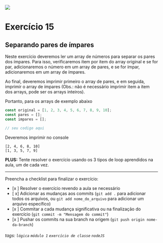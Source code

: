 ![](https://i.imgur.com/xG74tOh.png)

# Exercício 15

## Separando pares de ímpares

Neste exercício deveremos ler um array de números para separar os pares dos ímpares. Para isso, verificaremos item por item do array original e se for par, adicionaremos o número em um array de pares, e se for ímpar, adicionaremos em um array de ímpares.

Ao final, deveremos imprimir primeiro o array de pares, e em seguida, imprimir o array de ímpares (Obs.: não é necessário imprimir item a item dos arrays, pode ser os arrays inteiros).

Portanto, para os arrays de exemplo abaixo

```javascript
const original = [1, 2, 3, 4, 5, 6, 7, 8, 9, 10];
const pares = [];
const impares = [];

// seu codigo aqui
```

Deveremos imprimir no console

```
[2, 4, 6, 8, 10]
[1, 3, 5, 7, 9]
```

**PLUS:** Tente resolver o exercício usando os 3 tipos de loop aprendidos na aula, um de cada vez.

---

Preencha a checklist para finalizar o exercício:

- [x ] Resolver o exercício revendo a aula se necessário
- [ x] Adicionar as mudanças aos commits (`git add .` para adicionar todos os arquivos, ou `git add nome_do_arquivo` para adicionar um arquivo específico)
- [x ] Commitar a cada mudança significativa ou na finalização do exercício (`git commit -m "Mensagem do commit"`)
- [x ] Pushar os commits na sua branch na origem (`git push origin nome-da-branch`)

###### tags: `lógica` `módulo 1` `exercício de classe` `nodeJS`

